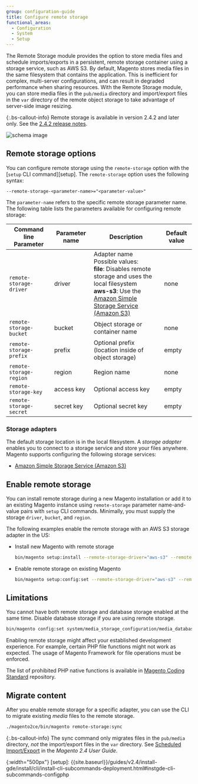 ```yaml
---
group: configuration-guide
title: Configure remote storage
functional_areas:
  - Configuration
  - System
  - Setup
---
```


The Remote Storage module provides the option to store media files and schedule imports/exports in a persistent, remote storage container using a storage service, such as AWS S3. By default, Magento stores media files in the same filesystem that contains the application. This is inefficient for complex, multi-server configurations, and can result in degraded performance when sharing resources. With the Remote Storage module, you can store media files in the `pub/media` directory and import/export files in the `var` directory of the remote object storage to take advantage of server-side image resizing.

{:.bs-callout-info}
Remote storage is available in version 2.4.2 and later only. See the [2.4.2 release notes]({{page.baseurl}}/release-notes/open-source-2-4-2.html).

![schema image]

## Remote storage options

You can configure remote storage using the `remote-storage` option with the [`setup` CLI command][setup]. The `remote-storage` option uses the following syntax:

```text
--remote-storage-<parameter-name>="<parameter-value>"
```

The `parameter-name` refers to the specific remote storage parameter name. The following table lists the parameters available for configuring remote storage:

| Command line Parameter | Parameter name | Description | Default value |
|--- |--- |--- |--- |
| `remote-storage-driver` | driver | Adapter name<br>Possible values:<br>**file**: Disables remote storage and uses the local filesystem<br>**aws-s3**: Use the [Amazon Simple Storage Service (Amazon S3)][AWS S3] | none |
| `remote-storage-bucket` | bucket | Object storage or container name | none |
| `remote-storage-prefix` | prefix | Optional prefix (location inside of object storage) | empty |
| `remote-storage-region` | region | Region name | none |
| `remote-storage-key` | access key | Optional access key | empty |
| `remote-storage-secret` | secret key | Optional secret key | empty |

### Storage adapters

The default storage location is in the local filesystem. A _storage adapter_ enables you to connect to a storage service and store your files anywhere. Magento supports configuring the following storage services:

-  [Amazon Simple Storage Service (Amazon S3)][AWS S3]

## Enable remote storage

You can install remote storage during a new Magento installation or add it to an existing Magento instance using `remote-storage` parameter name-and-value pairs with `setup` CLI commands. Minimally, you must supply the storage `driver`, `bucket`, and `region`.

The following examples enable the remote storage with an AWS S3 storage adapter in the US:

-  Install new Magento with remote storage

   ```bash
   bin/magento setup:install --remote-storage-driver="aws-s3" --remote-storage-bucket="myBucket" --remote-storage-region="us-east-1"
   ```

-  Enable remote storage on existing Magento

   ```bash
   bin/magento setup:config:set --remote-storage-driver="aws-s3" --remote-storage-bucket="myBucket" --remote-storage-region="us-east-1"
   ```

## Limitations

You cannot have both remote storage and database storage enabled at the same time. Disable database storage if you are using remote storage.

```bash
bin/magento config:set system/media_storage_configuration/media_database 0
```

Enabling remote storage might affect your established development experience. For example, certain PHP file functions might not work as expected. The usage of Magento Framework for file operations must be enforced.

The list of prohibited PHP native functions is available in [Magento Coding Standard](https://github.com/magento/magento-coding-standard/blob/develop/Magento2/Sniffs/Functions/DiscouragedFunctionSniff.php) repository.

## Migrate content

After you enable remote storage for a specific adapter, you can use the CLI to migrate existing _media_ files to the remote storage.

```bash
./magento2ce/bin/magento remote-storage:sync
```

{:.bs-callout-info}
The sync command only migrates files in the `pub/media` directory, _not_ the import/export files in the `var` directory. See [Scheduled Import/Export][import-export] in the _Magento 2.4 User Guide_.

<!-- link definitions -->
[AWS S3]: {{site.baseurl}}/guides/v2.4/config-guide/remote-storage/config-remote-storage-aws-s3.html
[import-export]: https://docs.magento.com/user-guide/system/data-scheduled-import-export.html
[nginx-module]: http://nginx.org/en/docs/http/ngx_http_image_filter_module.html
[schema image]: {{site.baseurl}}/common/images/config-remote-storage-schema.png
{:width="500px"}
[setup]: {{site.baseurl}}/guides/v2.4/install-gde/install/cli/install-cli-subcommands-deployment.html#instgde-cli-subcommands-configphp
